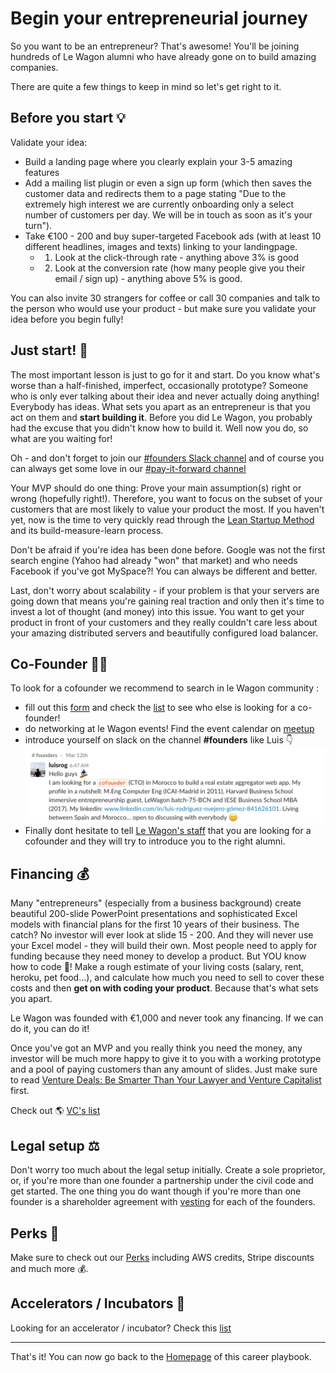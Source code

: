 # Begin your entrepreneurial journey

So you want to be an entrepreneur? That's awesome! You'll be joining hundreds of Le Wagon alumni who have already gone on to build amazing companies.

There are quite a few things to keep in mind so let's get right to it.

## Before you start 💡

Validate your idea:
- Build a landing page where you clearly explain your 3-5 amazing features
- Add a mailing list plugin or even a sign up form (which then saves the customer data and redirects them to a page stating "Due to the extremely high interest we are currently onboarding only a select number of customers per day. We will be in touch as soon as it's your turn").
- Take €100 - 200 and buy super-targeted Facebook ads (with at least 10 different headlines, images and texts) linking to your landingpage.
  - 1. Look at the click-through rate - anything above 3% is good
  - 2. Look at the conversion rate (how many people give you their email / sign up) - anything above 5% is good.

You can also invite 30 strangers for coffee or call 30 companies and talk to the person who would use your product - but make sure you validate your idea before you begin fully!


## Just start! 🚀

The most important lesson is just to go for it and start. Do you know what's worse than a half-finished, imperfect, occasionally prototype? Someone who is only ever talking about their idea and never actually doing anything!
Everybody has ideas. What sets you apart as an entrepreneur is that you act on them and **start building it**. Before you did Le Wagon, you probably had the excuse that you didn't know how to build it. Well now you do, so what are you waiting for!

Oh - and don't forget to join our [#founders Slack channel](https://lewagon-alumni.slack.com/messages/C3YMNF77A) and of course you can always get some love in our [#pay-it-forward channel](https://lewagon-alumni.slack.com/messages/C0X6A3EN7)


Your MVP should do one thing: Prove your main assumption(s) right or wrong (hopefully right!). Therefore, you want to focus on the subset of your customers that are most likely to value your product the most. If you haven't yet, now is the time to very quickly read through the [Lean Startup Method](http://theleanstartup.com/principles) and its build-measure-learn process.

Don't be afraid if you're idea has been done before. Google was not the first search engine (Yahoo had already "won" that market) and who needs Facebook if you've got MySpace?! You can always be different and better.

Last, don't worry about scalability - if your problem is that your servers are going down that means you're gaining real traction and only then it's time to invest a lot of thought (and money) into this issue. You want to get your product in front of your customers and they really couldn't care less about your amazing distributed servers and beautifully configured load balancer.


## Co-Founder 🕵️‍♂️

To look for a cofounder we recommend to search in le Wagon community : 

- fill out this [form](https://airtable.com/shr53HOpV9JdcKa7L) and check the [list](https://airtable.com/shr1tCU4jCUi2HcQw) to see who else is looking for a co-founder!  
- do networking at le Wagon events! Find the event calendar on [meetup](https://www.meetup.com/fr-FR/find/?allMeetups=false&keywords=le+wagon&radius=Infinity&userFreeform=Paris%2C+France&mcId=z1011740&mcName=Paris%2C+FR&sort=recommended)
- introduce yourself on slack on the channel **#founders** like Luis 👇
![hello](../images/cofounder.jpg)
- Finally dont hesitate to tell [Le Wagon's staff](https://kitt.lewagon.com/alumni/staff) that you are looking for a cofounder and they will try to introduce you to the right alumni.


## Financing 💰

Many "entrepreneurs" (especially from a business background) create beautiful 200-slide PowerPoint presentations and sophisticated Excel models with financial plans for the first 10 years of their business. The catch? No investor will ever look at slide 15 - 200. And they will never use your Excel model - they will build their own. Most people need to apply for funding because they need money to develop a product. But YOU know how to code 🎉! Make a rough estimate of your living costs (salary, rent, heroku, pet food...), and calculate how much you need to sell to cover these costs and then **get on with coding your product**. Because that's what sets you apart.

Le Wagon was founded with €1,000 and never took any financing. If we can do it, you can do it!

Once you've got an MVP and you really think you need the money, any investor will be much more happy to give it to you with a working prototype and a pool of paying customers than any amount of slides. Just make sure to read [Venture Deals: Be Smarter Than Your Lawyer and Venture Capitalist](https://www.amazon.com/Venture-Deals-Smarter-Lawyer-Capitalist/dp/1119259754/ref=dp_ob_title_bk) first.

Check out 🌎 [VC's list](../data/vcs.csv)

## Legal setup ⚖️

Don't worry too much about the legal setup initially. Create a sole proprietor, or, if you're more than one founder a partnership under the civil code and get started.
The one thing you do want though if you're more than one founder is a shareholder agreement with [vesting](https://thenextweb.com/entrepreneur/2013/07/21/startup-founders-heres-why-vesting-is-your-best-friend/) for each of the founders.

## Perks 🤙

Make sure to check out our [Perks](https://github.com/lewagon/career/blob/master/articles/perks.md) including AWS credits, Stripe discounts and much more 💰.

## Accelerators / Incubators 🤝

Looking for an accelerator / incubator? Check this [list](https://github.com/lewagon/career/blob/master/data/accelerators_incubators.csv)

---

That's it! You can now go back to the [Homepage](https://github.com/lewagon/career#readme) of this career playbook.

